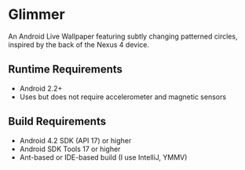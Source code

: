 Glimmer
=======

An Android Live Wallpaper featuring subtly changing patterned circles, inspired by the 
back of the Nexus 4 device.

Runtime Requirements
--------------------
* Android 2.2+
* Uses but does not require accelerometer and magnetic sensors

Build Requirements
-------------------

* Android 4.2 SDK (API 17) or higher
* Android SDK Tools 17 or higher
* Ant-based or IDE-based build (I use IntelliJ, YMMV)

